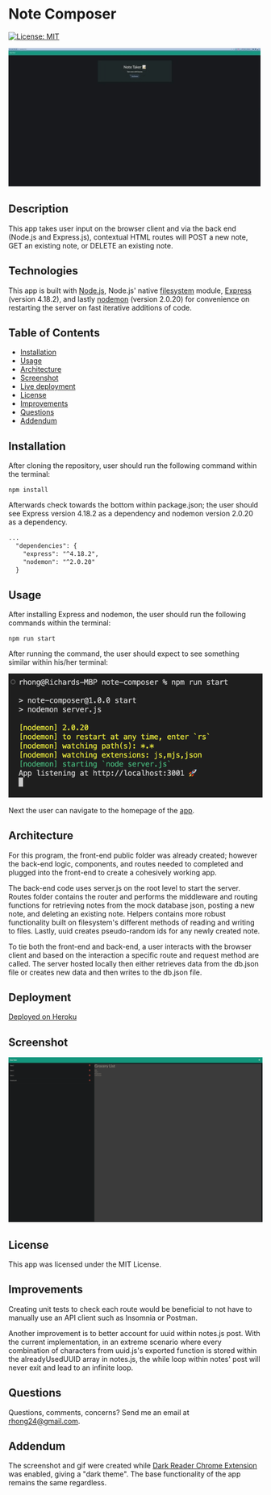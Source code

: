 # Note Composer

[![License: MIT](https://img.shields.io/badge/License-MIT-yellow.svg)](https://opensource.org/licenses/MIT)

![Note Composer Demo gif](./assets/images/demo.gif)


## Description
This app takes user input on the browser client and via the back end (Node.js and Express.js), contextual HTML routes will POST a new note, GET an existing note, or DELETE an existing note. 


## Technologies
This app is built with [Node.js](https://nodejs.org/en/), Node.js' native [filesystem](https://nodejs.org/api/fs.html) module, [Express](https://expressjs.com/) (version 4.18.2), and lastly [nodemon](https://www.npmjs.com/package/nodemon) (version 2.0.20) for convenience on restarting the server on fast iterative additions of code.


## Table of Contents
  - [Installation](#installation)
  - [Usage](#usage)
  - [Architecture](#architecture)
  - [Screenshot](#screenshot)
  - [Live deployment](#deployment)
  - [License](#license)
  - [Improvements](#improvements)
  - [Questions](#questions)
  - [Addendum](#addendum)


## Installation

After cloning the repository, user should run the following command within the terminal:
```
npm install
```
Afterwards check towards the bottom within package.json; the user should see Express version 4.18.2 as a dependency and nodemon version 2.0.20 as a dependency.

```
...
  "dependencies": {
    "express": "^4.18.2",
    "nodemon": "^2.0.20"
  }
```

## Usage
After installing Express and nodemon, the user should run the following commands within the terminal:
```
npm run start
```
After running the command, the user should expect to see something similar within his/her terminal:

![screenshot](./assets/images/installation.png)

Next the user can navigate to the homepage of the [app](#deployment).

## Architecture
For this program, the front-end public folder was already created; however the back-end logic, components, and routes needed to completed and plugged into the front-end to create a cohesively working app. 

The back-end code uses server.js on the root level to start the server. Routes folder contains the router and performs the middleware and routing functions for retrieving notes from the mock database json, posting a new note, and deleting an existing note. Helpers contains more robust functionality built on filesystem's different methods of reading and writing to files. Lastly, uuid creates pseudo-random ids for any newly created note.

To tie both the front-end and back-end, a user interacts with the browser client and based on the interaction a specific route and request method are called. The server hosted locally then either retrieves data from the db.json file or creates new data and then writes to the db.json file. 

## Deployment
[Deployed on Heroku](https://note-composer.herokuapp.com/notes)


## Screenshot
![screenshot](./assets/images/screenshot.png)


## License
This app was licensed under the MIT License.


## Improvements
Creating unit tests to check each route would be beneficial to not have to manually use an API client such as Insomnia or Postman. 

Another improvement is to better account for uuid within notes.js post. With the current implementation, in an extreme scenario where every combination of characters from uuid.js's exported function is stored within the alreadyUsedUUID array in notes.js, the while loop within notes' post will never exit and lead to an infinite loop.


## Questions
Questions, comments, concerns? Send me an email at rhong24@gmail.com.

## Addendum
The screenshot and gif were created while [Dark Reader Chrome Extension](https://chrome.google.com/webstore/detail/dark-reader/eimadpbcbfnmbkopoojfekhnkhdbieeh?hl=en-US) was enabled, giving a "dark theme". The base functionality of the app remains the same regardless.
